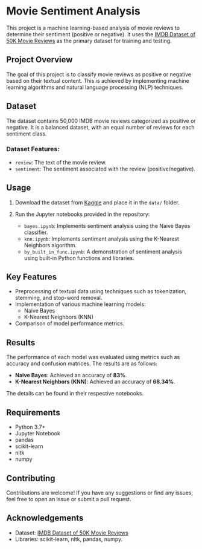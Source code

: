 # Movie Sentiment Analysis

This project is a machine learning-based analysis of movie reviews to determine their sentiment (positive or negative). It uses the [IMDB Dataset of 50K Movie Reviews](https://www.kaggle.com/datasets/lakshmi25npathi/imdb-dataset-of-50k-movie-reviews) as the primary dataset for training and testing.

## Project Overview

The goal of this project is to classify movie reviews as positive or negative based on their textual content. This is achieved by implementing machine learning algorithms and natural language processing (NLP) techniques.

## Dataset

The dataset contains 50,000 IMDB movie reviews categorized as positive or negative. It is a balanced dataset, with an equal number of reviews for each sentiment class.

### Dataset Features:
- `review`: The text of the movie review.
- `sentiment`: The sentiment associated with the review (positive/negative).



## Usage

1. Download the dataset from [Kaggle](https://www.kaggle.com/datasets/lakshmi25npathi/imdb-dataset-of-50k-movie-reviews) and place it in the `data/` folder.

2. Run the Jupyter notebooks provided in the repository:
   - `bayes.ipynb`: Implements sentiment analysis using the Naive Bayes classifier.
   - `knn.ipynb`: Implements sentiment analysis using the K-Nearest Neighbors algorithm.
   - `by_built_in_func.ipynb`: A demonstration of sentiment analysis using built-in Python functions and libraries.


## Key Features

- Preprocessing of textual data using techniques such as tokenization, stemming, and stop-word removal.
- Implementation of various machine learning models:
  - Naive Bayes
  - K-Nearest Neighbors (KNN)
- Comparison of model performance metrics.

## Results

The performance of each model was evaluated using metrics such as accuracy and confusion matrices. The results are as follows:

- **Naive Bayes**: Achieved an accuracy of **83%**.
- **K-Nearest Neighbors (KNN)**: Achieved an accuracy of **68.34%**.

The details can be found in their respective notebooks.

## Requirements

- Python 3.7+
- Jupyter Notebook
- pandas
- scikit-learn
- nltk
- numpy


## Contributing

Contributions are welcome! If you have any suggestions or find any issues, feel free to open an issue or submit a pull request.



## Acknowledgements

- Dataset: [IMDB Dataset of 50K Movie Reviews](https://www.kaggle.com/datasets/lakshmi25npathi/imdb-dataset-of-50k-movie-reviews)
- Libraries: scikit-learn, nltk, pandas, numpy.
